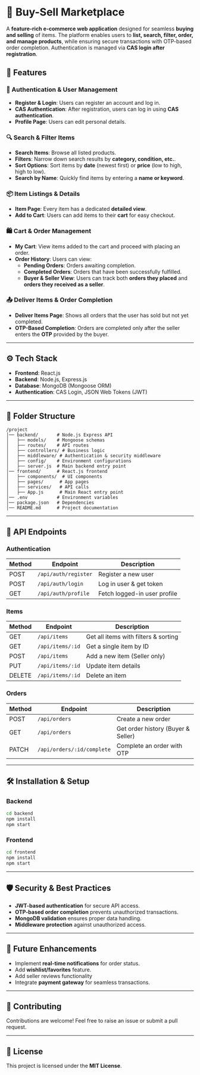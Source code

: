 # 🛒 Buy-Sell Marketplace

A **feature-rich e-commerce web application** designed for seamless **buying and selling** of items. The platform enables users to **list, search, filter, order, and manage products**, while ensuring secure transactions with OTP-based order completion. Authentication is managed via **CAS login after registration**.

## 🚀 Features

### 🔐 Authentication & User Management
- **Register & Login**: Users can register an account and log in.
- **CAS Authentication**: After registration, users can log in using **CAS authentication**.
- **Profile Page**: Users can edit personal details.

### 🔍 Search & Filter Items
- **Search Items**: Browse all listed products.
- **Filters**: Narrow down search results by **category, condition, etc.**.
- **Sort Options**: Sort items by **date** (newest first) or **price** (low to high, high to low).
- **Search by Name**: Quickly find items by entering a **name or keyword**.

### 📦 Item Listings & Details
- **Item Page**: Every item has a dedicated **detailed view**.
- **Add to Cart**: Users can add items to their **cart** for easy checkout.

### 🛍️ Cart & Order Management
- **My Cart**: View items added to the cart and proceed with placing an order.
- **Order History**: Users can view:
  - **Pending Orders**: Orders awaiting completion.
  - **Completed Orders**: Orders that have been successfully fulfilled.
  - **Buyer & Seller View**: Users can track both **orders they placed** and **orders they received as a seller**.

### 📤 Deliver Items & Order Completion
- **Deliver Items Page**: Shows all orders that the user has sold but not yet completed.
- **OTP-Based Completion**: Orders are completed only after the seller enters the **OTP** provided by the buyer.

---

## ⚙️ Tech Stack

- **Frontend**: React.js
- **Backend**: Node.js, Express.js
- **Database**: MongoDB (Mongoose ORM)
- **Authentication**: CAS Login, JSON Web Tokens (JWT)


---

## 📂 Folder Structure

```
/project
│── backend/       # Node.js Express API
│   ├── models/    # Mongoose schemas
│   ├── routes/    # API routes
│   ├── controllers/ # Business logic
│   ├── middleware/ # Authentication & security middleware
│   ├── config/    # Environment configurations
│   ├── server.js  # Main backend entry point
│── frontend/      # React.js frontend
│   ├── components/  # UI components
│   ├── pages/      # App pages
│   ├── services/   # API calls
│   ├── App.js      # Main React entry point
│── .env           # Environment variables
│── package.json   # Dependencies
│── README.md      # Project documentation
```

---

## 🚦 API Endpoints

### Authentication
| Method | Endpoint | Description |
|--------|----------|-------------|
| POST   | `/api/auth/register` | Register a new user |
| POST   | `/api/auth/login` | Log in user & get token |
| GET    | `/api/auth/profile` | Fetch logged-in user profile |

### Items
| Method | Endpoint | Description |
|--------|----------|-------------|
| GET    | `/api/items` | Get all items with filters & sorting |
| GET    | `/api/items/:id` | Get a single item by ID |
| POST   | `/api/items` | Add a new item (Seller only) |
| PUT    | `/api/items/:id` | Update item details |
| DELETE | `/api/items/:id` | Delete an item |

### Orders
| Method | Endpoint | Description |
|--------|----------|-------------|
| POST   | `/api/orders` | Create a new order |
| GET    | `/api/orders` | Get order history (Buyer & Seller) |
| PATCH  | `/api/orders/:id/complete` | Complete an order with OTP |

---

## 🛠️ Installation & Setup

### Backend
```bash
cd backend
npm install
npm start
```

### Frontend
```bash
cd frontend
npm install
npm start
```

---

## 🛡️ Security & Best Practices
- **JWT-based authentication** for secure API access.
- **OTP-based order completion** prevents unauthorized transactions.
- **MongoDB validation** ensures proper data handling.
- **Middleware protection** against unauthorized access.

---

## 📢 Future Enhancements
- Implement **real-time notifications** for order status.
- Add **wishlist/favorites** feature.
- Add seller reviews functionality
- Integrate **payment gateway** for seamless transactions.

---

## 🤝 Contributing
Contributions are welcome! Feel free to raise an issue or submit a pull request.

---

## 📜 License
This project is licensed under the **MIT License**.

